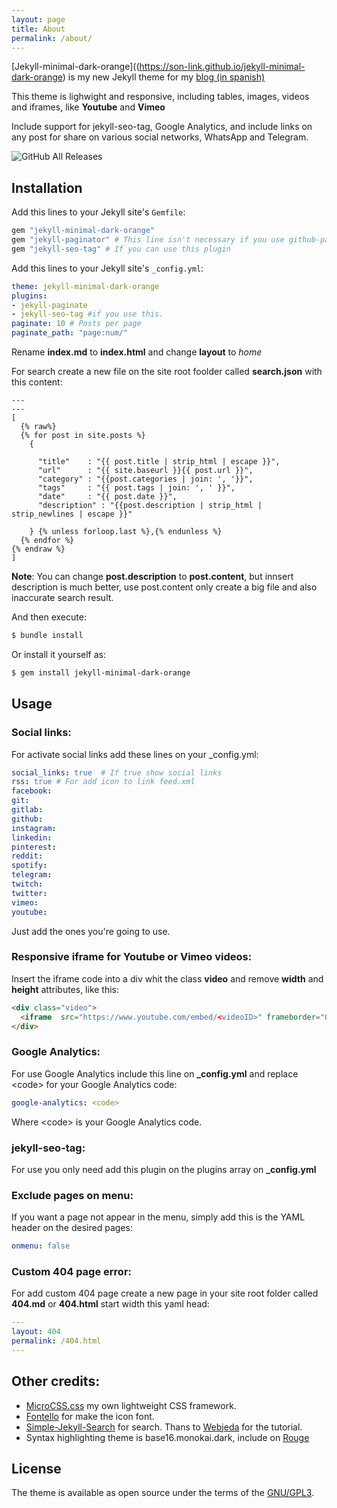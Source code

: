 ```yaml
---
layout: page
title: About
permalink: /about/
---
```


[Jekyll-minimal-dark-orange]((https://son-link.github.io/jekyll-minimal-dark-orange) is my new Jekyll theme for my [blog (in spanish)](https://son-link.github.io)

This theme is lighwight and responsive, including tables, images, videos and iframes, like **Youtube** and **Vimeo**

Include support for jekyll-seo-tag, Google Analytics, and include links on any post for share on various social networks, WhatsApp and Telegram.

![GitHub All Releases](https://img.shields.io/github/downloads/son-link/jekyll-minimal-dark-orange/total?style=flat-square)

## Installation

Add this lines to your Jekyll site's `Gemfile`:

```ruby
gem "jekyll-minimal-dark-orange"
gem "jekyll-paginator" # This line isn't necessary if you use github-pages
gem "jekyll-seo-tag" # If you can use this plugin
```

Add this lines to your Jekyll site's `_config.yml`:

```yaml
theme: jekyll-minimal-dark-orange
plugins:
- jekyll-paginate
- jekyll-seo-tag #if you use this.
paginate: 10 # Posts per page
paginate_path: "page:num/"
```

Rename **index.md** to **index.html** and change **layout** to *home*

For search create a new file on the site root foolder called **search.json** with this content:

```plain
---
---
[
  {% raw%}
  {% for post in site.posts %}
    {

      "title"    : "{{ post.title | strip_html | escape }}",
      "url"      : "{{ site.baseurl }}{{ post.url }}",
      "category" : "{{post.categories | join: ', '}}",
      "tags"     : "{{ post.tags | join: ', ' }}",
      "date"     : "{{ post.date }}",
      "description" : "{{post.description | strip_html | strip_newlines | escape }}"

    } {% unless forloop.last %},{% endunless %}
  {% endfor %}
{% endraw %}
]
```
**Note**: You can change **post.description** to **post.content**, but innsert description is much better, use post.content only create a big file and also inaccurate search result.

And then execute:

```sh
$ bundle install
```
Or install it yourself as:
```sh
$ gem install jekyll-minimal-dark-orange
```

## Usage

### Social links:

For activate social links add these lines on your _config.yml:

```yaml
social_links: true  # If true show social links
rss: true # For add icon to link feed.xml
facebook:
git:
gitlab:
github:
instagram:
linkedin:
pinterest:
reddit:
spotify:
telegram:
twitch:
twitter:
vimeo:
youtube:
```
Just add the ones you're going to use.

### Responsive iframe for Youtube or Vimeo videos:

Insert the iframe code into a div whit the class **video** and remove **width** and **height** attributes, like this:

```html
<div class="video">
  <iframe  src="https://www.youtube.com/embed/<videoID>" frameborder="0" allow="autoplay; encrypted-media" allowfullscreen></iframe>
</div>
```

### Google Analytics:
For use Google Analytics include this line  on **_config.yml** and replace &lt;code> for your Google Analytics code:

```yaml
google-analytics: <code>
```
Where &lt;code> is your Google Analytics code.

### jekyll-seo-tag:
For use you only need add this plugin on the plugins array on **_config.yml**

### Exclude pages on menu:
If you want a page not appear in the menu, simply add this is the YAML header on the desired pages:

```yaml
onmenu: false
```

### Custom 404 page error:
For add custom 404 page create a new page in your site root folder called **404.md** or **404.html** start width this yaml head:

```yaml
---
layout: 404
permalink: /404.html
---
```

## Other credits:

* [MicroCSS.css](https://son-link.github.io/microcss) my own lightweight CSS framework.
* [Fontello](http://fontello.com/) for make the icon font.
* [Simple-Jekyll-Search](https://github.com/christian-fei/Simple-Jekyll-Search) for search. Thans to [Webjeda](https://blog.webjeda.com/instant-jekyll-search/) for the tutorial.
* Syntax highlighting theme is base16.monokai.dark, include on [Rouge](https://github.com/rouge-ruby/rouge)

## License

The theme is available as open source under the terms of the [GNU/GPL3](https://opensource.org/licenses/GPL-3.0).
